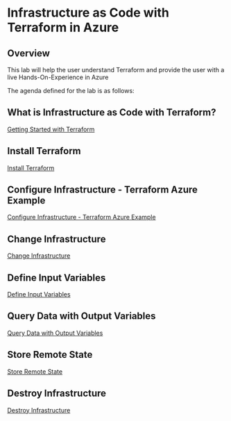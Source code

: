 # Infrastructure as Code with Terraform in Azure

## Overview

This lab will help the user understand Terraform and provide the user with a live Hands-On-Experience in Azure

The agenda defined for the lab is as follows:

## What is Infrastructure as Code with Terraform?

[Getting Started with Terraform](https://github.com/SD-14/EduLabs/blob/SD/Hashicorp/Azure/Module%201:%20Getting%20Started%20with%20Terraform.md)

## Install Terraform

[Install Terraform](https://github.com/SD-14/EduLabs/blob/SD/Hashicorp/Azure/Module%202:%20Install%20Terraform.md)

## Configure Infrastructure - Terraform Azure Example

[Configure Infrastructure - Terraform Azure Example](https://github.com/SD-14/EduLabs/blob/SD/Hashicorp/Azure/Module%203:%20Configure%20Infrastructure%20-%20Terraform%20Azure%20Example.md)

## Change Infrastructure

[Change Infrastructure](https://github.com/SD-14/EduLabs/blob/SD/Hashicorp/Azure/Module%204:%20Change%20Infrastructure.md)

## Define Input Variables

[Define Input Variables](https://github.com/SD-14/EduLabs/blob/SD/Hashicorp/Azure/Module%205:%20Define%20Input%20Variables.md)

## Query Data with Output Variables

[Query Data with Output Variables](https://github.com/SD-14/EduLabs/blob/SD/Hashicorp/Azure/Module%206:%20Query%20Data%20with%20Output%20Variables.md)

## Store Remote State

[Store Remote State](https://github.com/SD-14/EduLabs/blob/SD/Hashicorp/Azure/Module%207:%20Store%20Remote%20State.md)

## Destroy Infrastructure

[Destroy Infrastructure](https://github.com/SD-14/EduLabs/blob/SD/Hashicorp/Azure/Module%208:%20Destroy%20Infrastructure.md)


